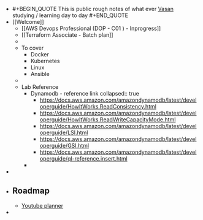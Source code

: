 - #+BEGIN_QUOTE
  This is public rough notes of what ever [Vasan](https://twitter.com/keerthivasan036) studying / learning day to day
  #+END_QUOTE
- [[Welcome]]
	- [[AWS Devops Professional (DOP - C01 ) - Inprogress]]
	- [[Terraform Associate - Batch plan]]
	-
	- To cover
		- Docker
		- Kubernetes
		- Linux
		- Ansible
	-
	- Lab Reference
		- Dynamodb - reference link
		  collapsed:: true
			- https://docs.aws.amazon.com/amazondynamodb/latest/developerguide/HowItWorks.ReadConsistency.html
			- https://docs.aws.amazon.com/amazondynamodb/latest/developerguide/HowItWorks.ReadWriteCapacityMode.html
			- https://docs.aws.amazon.com/amazondynamodb/latest/developerguide/LSI.html
			- https://docs.aws.amazon.com/amazondynamodb/latest/developerguide/GSI.html
			- https://docs.aws.amazon.com/amazondynamodb/latest/developerguide/ql-reference.insert.html
		-
-
- ## Roadmap
	- [Youtube planner](https://trello.com/b/ATMpz1cj/yt-planner)
-